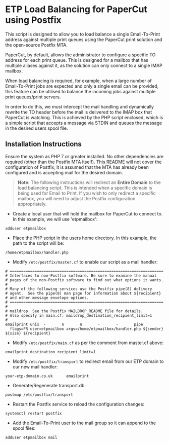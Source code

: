 # ETP Load Balancing for PaperCut using Postfix

This script is designed to allow you to load balance a single Email-To-Print address against multiple print queues using the PaperCut print solution and the open-source Postfix MTA.

PaperCut, by default, allows the administrator to configure a specific TO address for each print queue. This is designed for a mailbox that has multiple aliases against it, as the solution can only connect to a single IMAP mailbox.

When load balancing is required, for example, when a large number of Email-To-Print jobs are expected and only a single email can be provided, this feature can be utilised to balance the incoming jobs against multiple print queues/print servers.

In order to do this, we must intercept the mail handling and dynamically rewrite the TO header before the mail is delivered to the IMAP box that PaperCut is watching. This is achieved by the PHP script enclosed, which is a simple script that accepts a message via STDIN and queues the message in the desired users spool file.

## Installation Instructions
Ensure the system as PHP 7 or greater installed. No other dependencies are required (other than the Postfix MTA itself). This README will not cover the configuration of Postfix, it is assumed that the MTA has already been configured and is accepting mail for the desired domain.

> **Note:** The following instructions will redirect an **Entire Domain** to the load balancing script. This is intended when a specific domain is being used for Email to Print. If you wish to only redirect a specific mailbox, you will need to adjust the Postfix configuration appropriately.

- Create a local user that will hold the mailbox for PaperCut to connect to. In this example, we will use 'etpmailbox':

`adduser etpmailbox`

- Place the PHP script in the users home directory. In this example, the path to the script will be:

`/home/etpmailbox/handler.php`

- Modify `/etc/postfix/master.cf` to enable our script as a mail handler:
```
# ====================================================================
# Interfaces to non-Postfix software. Be sure to examine the manual
# pages of the non-Postfix software to find out what options it wants.
#
# Many of the following services use the Postfix pipe(8) delivery
# agent.  See the pipe(8) man page for information about ${recipient}
# and other message envelope options.
# ====================================================================
#
# maildrop. See the Postfix MAILDROP_README file for details.
# Also specify in main.cf: maildrop_destination_recipient_limit=1
#
emailprint unix  -       n       n       -       -       pipe
  flags=FR user=etpmailbox argv=/home/etpmailbox/handler.php ${sender} ${size} ${recipient}
```
- Modify `/etc/postfix/main.cf` as per the comment from master.cf above:

`emailprint_destination_recipient_limit=1`

- Modify `/etc/postfix/transport` to redirect email from our ETP domain to our new mail handler:

`your-etp-domain.co.uk		emailprint`

- Generate/Regenerate transport.db:

`postmap /etc/postfix/transport`

- Restart the Postfix service to reload the configuration changes:

`systemctl restart postfix`

- Add the Email-To-Print user to the mail group so it can append to the spool files:

`adduser etpmailbox mail`

